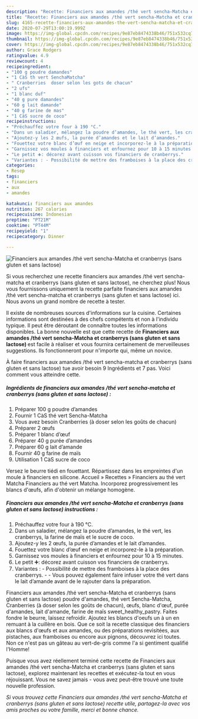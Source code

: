 ```yaml
---
description: "Recette: Financiers aux amandes /thé vert sencha-Matcha et cranberrys (sans gluten et sans lactose)"
title: "Recette: Financiers aux amandes /thé vert sencha-Matcha et cranberrys (sans gluten et sans lactose)"
slug: 4165-recette-financiers-aux-amandes-the-vert-sencha-matcha-et-cranberrys-sans-gluten-et-sans-lactose
date: 2020-07-29T13:00:19.999Z
image: https://img-global.cpcdn.com/recipes/9e87eb8474338b46/751x532cq70/financiers-aux-amandes-the-vert-sencha-matcha-et-cranberrys-sans-gluten-et-sans-lactose-photo-principale-de-la-recette.jpg
thumbnail: https://img-global.cpcdn.com/recipes/9e87eb8474338b46/751x532cq70/financiers-aux-amandes-the-vert-sencha-matcha-et-cranberrys-sans-gluten-et-sans-lactose-photo-principale-de-la-recette.jpg
cover: https://img-global.cpcdn.com/recipes/9e87eb8474338b46/751x532cq70/financiers-aux-amandes-the-vert-sencha-matcha-et-cranberrys-sans-gluten-et-sans-lactose-photo-principale-de-la-recette.jpg
author: Grace Rodgers
ratingvalue: 4.9
reviewcount: 4
recipeingredient:
- "100 g poudre damandes"
- "1 CàS th vert SenchaMatcha"
- " Cranberries  doser selon les gots de chacun"
- "2 ufs"
- "1 blanc duf"
- "40 g pure damandes"
- "60 g lait damande"
- "40 g farine de mas"
- "1 CàS sucre de coco"
recipeinstructions:
- "Préchauffez votre four à 190 °C."
- "Dans un saladier, mélangez la poudre d’amandes, le thé vert, les cranberrys, la farine de maïs et le sucre de coco."
- "Ajoutez-y les 2 œufs, la purée d’amandes et le lait d’amandes."
- "Fouettez votre blanc d’œuf en neige et incorporez-le à la préparation."
- "Garnissez vos moules à financiers et enfournez pour 10 à 15 minutes."
- "Le petit ➕: décorez avant cuisson vos financiers de cranberrys."
- "Variantes : - Possibilité de mettre des framboises à la place des cranberrys.  - Vous pouvez également faire infuser votre thé vert dans le lait d’amande avant de le rajouter dans la préparation."
categories:
- Resep
tags:
- financiers
- aux
- amandes

katakunci: financiers aux amandes 
nutrition: 267 calories
recipecuisine: Indonesian
preptime: "PT21M"
cooktime: "PT44M"
recipeyield: "1"
recipecategory: Dinner

---
```



![Financiers aux amandes /thé vert sencha-Matcha et cranberrys (sans gluten et sans lactose)](https://img-global.cpcdn.com/recipes/9e87eb8474338b46/751x532cq70/financiers-aux-amandes-the-vert-sencha-matcha-et-cranberrys-sans-gluten-et-sans-lactose-photo-principale-de-la-recette.jpg)

Si vous recherchez une recette financiers aux amandes /thé vert sencha-matcha et cranberrys (sans gluten et sans lactose), ne cherchez plus! Nous vous fournissons uniquement la recette parfaite financiers aux amandes /thé vert sencha-matcha et cranberrys (sans gluten et sans lactose) ici. Nous avons un grand nombre de recette à tester.

Il existe de nombreuses sources d'informations sur la cuisine. Certaines informations sont destinées à des chefs compétents et non à l'individu typique. Il peut être déroutant de connaître toutes les informations disponibles. La bonne nouvelle est que cette recette de <strong> Financiers aux amandes /thé vert sencha-Matcha et cranberrys (sans gluten et sans lactose) </strong> est facile à réaliser et vous fournira certainement de merveilleuses suggestions. Ils fonctionneront pour n'importe qui, même un novice.

<!--inarticleads1-->

À faire financiers aux amandes /thé vert sencha-matcha et cranberrys (sans gluten et sans lactose) tue avoir besoin 9 Ingrédients et 7 pas. Voici comment vous atteindre cette.

##### Ingrédients de financiers aux amandes /thé vert sencha-matcha et cranberrys (sans gluten et sans lactose) :

1. Préparer 100 g poudre d’amandes
1. Fournir 1 CàS thé vert Sencha-Matcha
1. Vous avez besoin  Cranberries (à doser selon les goûts de chacun)
1. Préparer 2 œufs
1. Préparer 1 blanc d’œuf
1. Préparer 40 g purée d’amandes
1. Préparer 60 g lait d’amande
1. Fournir 40 g farine de maïs
1. Utilisation 1 CàS sucre de coco


Versez le beurre tiédi en fouettant. Répartissez dans les empreintes d&#39;un moule à financiers en silicone. Accueil » Recettes » Financiers au thé vert Matcha Financiers au thé vert Matcha. Incorporez progressivement les blancs d&#39;œufs, afin d&#39;obtenir un mélange homogène. 

<!--inarticleads2-->

##### Financiers aux amandes /thé vert sencha-Matcha et cranberrys (sans gluten et sans lactose) instructions :

1. Préchauffez votre four à 190 °C.
1. Dans un saladier, mélangez la poudre d’amandes, le thé vert, les cranberrys, la farine de maïs et le sucre de coco.
1. Ajoutez-y les 2 œufs, la purée d’amandes et le lait d’amandes.
1. Fouettez votre blanc d’œuf en neige et incorporez-le à la préparation.
1. Garnissez vos moules à financiers et enfournez pour 10 à 15 minutes.
1. Le petit ➕: décorez avant cuisson vos financiers de cranberrys.
1. Variantes : - Possibilité de mettre des framboises à la place des cranberrys.  - - Vous pouvez également faire infuser votre thé vert dans le lait d’amande avant de le rajouter dans la préparation.


Financiers aux amandes /thé vert sencha-Matcha et cranberrys (sans gluten et sans lactose) poudre d&#39;amandes, thé vert Sencha-Matcha, Cranberries (à doser selon les goûts de chacun), œufs, blanc d&#39;œuf, purée d&#39;amandes, lait d&#39;amande, farine de maïs sweet_healthy_pastry. Faites fondre le beurre, laissez refroidir. Ajoutez les blancs d&#39;oeufs un à un en remuant à la cuillère en bois. Que ce soit la recette classique des financiers aux blancs d&#39;œufs et aux amandes, ou des préparations revisitées, aux pistaches, aux framboises ou encore aux pignons, découvrez ici toutes. Non ce n&#39;est pas un gâteau au vert-de-gris comme l&#39;a si gentiment qualifié l&#39;Homme! 

<!--inarticleads1-->

<p>
Puisque vous avez réellement terminé cette recette de Financiers aux amandes /thé vert sencha-Matcha et cranberrys (sans gluten et sans lactose), explorez maintenant les recettes et exécutez-la tout en vous réjouissant. Vous ne savez jamais - vous avez peut-être trouvé une toute nouvelle profession.
</p>

<p>
<i>Si vous trouvez cette Financiers aux amandes /thé vert sencha-Matcha et cranberrys (sans gluten et sans lactose) recette utile, partagez-la avec vos amis proches ou votre famille, merci et bonne chance.</i>
</p>

